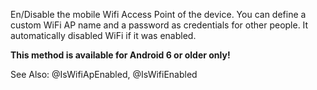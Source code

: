 En/Disable the mobile Wifi Access Point of the device. You can define a custom WiFi AP name and a password as credentials for other people.
It automatically disabled WiFi if it was enabled.

<red>**This method is available for Android 6 or older only!**</red>

See Also: @IsWifiApEnabled, @IsWifiEnabled
